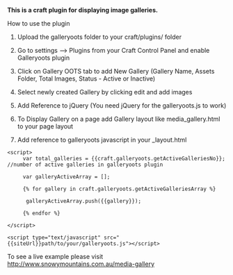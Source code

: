 <b>This is a craft plugin for displaying image galleries.</b>

How to use the plugin

1. Upload the galleryoots folder to your craft/plugins/ folder

2. Go to settings —> Plugins from your Craft Control Panel and enable Galleryoots plugin

3. Click on Gallery OOTS tab to add New Gallery (Gallery Name, Assets Folder, Total Images, Status - Active or Inactive)

4. Select newly created Gallery by clicking edit and add images

5. Add Reference to jQuery (You need jQuery for the galleryoots.js to work)
	<script src="https://ajax.googleapis.com/ajax/libs/jquery/2.1.3/jquery.min.js"></script>

6. To Display Gallery on a page add Gallery layout like media_gallery.html to your page layout

7. Add reference to galleryoots javascript in your _layout.html

```
<script>
     var total_galleries = {{craft.galleryoots.getActiveGalleriesNo}}; //number of active galleries in galleryoots plugin

     var galleryActiveArray = [];

     {% for gallery in craft.galleryoots.getActiveGalleriesArray %}

      galleryActiveArray.push({{gallery}});

     {% endfor %}

</script>

<script type="text/javascript" src="{{siteUrl}}path/to/your/galleryoots.js"></script>
```
To see a live example please visit http://www.snowymountains.com.au/media-gallery
